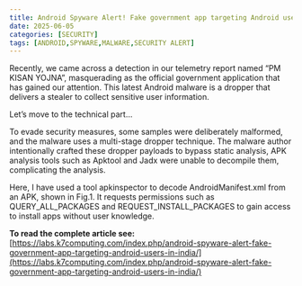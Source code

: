 ```yaml
---
title: Android Spyware Alert! Fake government app targeting Android users in India!
date: 2025-06-05
categories: [SECURITY]
tags: [ANDROID,SPYWARE,MALWARE,SECURITY ALERT]
---
```


Recently, we came across a detection in our telemetry report named “PM KISAN YOJNA”, masquerading as the official government application that has gained our attention. This latest Android malware is a dropper that delivers a stealer to collect sensitive user information.

Let’s move to the technical part…

To evade security measures, some samples were deliberately malformed, and the malware uses a multi-stage dropper technique. The malware author intentionally crafted these dropper payloads to bypass static analysis, APK analysis tools such as Apktool and Jadx were unable to decompile them, complicating the analysis.

Here, I have used a tool apkinspector to decode AndroidManifest.xml from an APK, shown in Fig.1. It requests permissions such as QUERY_ALL_PACKAGES and REQUEST_INSTALL_PACKAGES to gain access to install apps without user knowledge.

**To read the complete article see:**
[https://labs.k7computing.com/index.php/android-spyware-alert-fake-government-app-targeting-android-users-in-india/](https://labs.k7computing.com/index.php/android-spyware-alert-fake-government-app-targeting-android-users-in-india/) 
